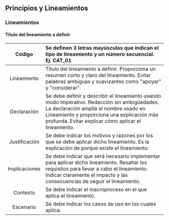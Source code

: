 ## Principios y Lineamientos

### Lineamientos

#### Título del lineamiento a definir

| Código  | Se definen 3 letras mayúsculas que indican el tipo de lineamiento y un número secuencial. Ej. CAT_01 | 
|:---:|:--- |
|Lineamiento| Título del lineamiento a definir. Proporciona un resumen corto y claro del lineamiento. Evitar palabras ambiguas y suavizantes como "apoyar" y "considerar".|
|Declaración  | Se debe definir y describir el lineamiento usando modo imperativo. Redacción sin ambigüedades. La declaración amplía el nombre usado en Lineamiento y proporciona una explicación más profunda. Evitar explicar cómo aplicar el lineamiento.|
|Justificación| Se debe indicar los motivos y razones por los que se debe aplicar dicho lineamiento. Es la explicación de porque existe el lineamiento.  |
|Implicaciones| Se debe indicar que será necesario implementar para aplicar dicho lineamiento. Resaltar los requisitos para llevar a cabo el lineamiento. Indicar claramente el impacto y las consecuencias de seguir el lineamiento.|
|Contexto| Se debe indicar el macroproceso en el que aplica el lineamiento.|
|Escenario| Se debe indicar los casos de uso en los cuales aplica.|  